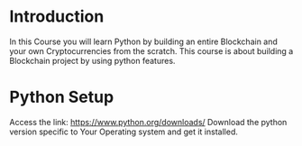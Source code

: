 # Introduction

In this Course you will learn Python by building an entire Blockchain and your own Cryptocurrencies from the scratch. This course is about building a Blockchain project by using python features.

# Python Setup

Access the link: https://www.python.org/downloads/
Download the python version specific to Your Operating system and get it installed.




